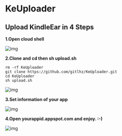 # KeUploader

## Upload KindleEar in 4 Steps

__1.Open cloud shell__

![img](img/1.png)

__2.Clone and cd then sh upload.sh__


```shell
rm -rf KeUploader
git clone https://github.com/gitlhz/KeUploader.git
cd KeUploader
sh upload.sh
```

![img](img/2.png)

__3.Set information of your app__

![img](img/4.png)

__4.Open yourappid.appspot.com and enjoy. :-)__

![img](img/3.png)

